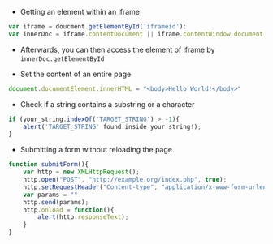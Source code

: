 * Getting an element within an iframe
```javascript
var iframe = doucment.getElementById('iframeid'):
var innerDoc = iframe.contentDocument || iframe.contentWindow.document;
```
- Afterwards, you can then access the element of iframe by `innerDoc.getElementById`

* Set the content of an entire page
```javascript
document.documentElement.innerHTML = "<body>Hello World!</body>"
```

* Check if a string contains a substring or a character
```javascript
if (your_string.indexOf('TARGET_STRING') > -1){
    alert('TARGET_STRING' found inside your string!);
}
```

* Submitting a form without reloading the page
```javascript
function submitForm(){
    var http = new XMLHttpRequest();
    http.open("POST", "http://example.org/index.php", true);
    http.setRequestHeader("Content-type", "application/x-www-form-urlencoded");
    var params = ""
    http.send(params);
    http.onload = function(){
        alert(http.responseText);
    }
}
```
